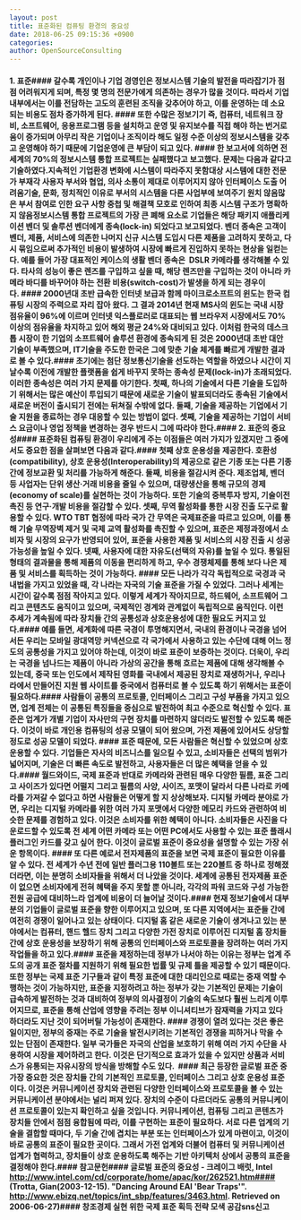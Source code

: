 ```yaml
---
layout: post
title: 표준화된 컴퓨팅 환경의 중요성
date: 2018-06-25 09:15:36 +0900
categories: 
author: OpenSourceConsulting
---
```


#### 1. 표준#### 갈수록 개인이나 기업 경영인은 정보시스템 기술의 발전을 따라잡기가 점점 어려워지게 되며, 특정 몇 명의 전문가에게 의존하는 경우가 많을 것이다. 따라서 기업 내부에서는 이를 전담하는 고도의 훈련된 조직을 갖추어야 하고, 이를 운영하는 데 소요되는 비용도 점차 증가하게 된다. #### 또한 수많은 정보기기 즉, 컴퓨터, 네트워크 장비, 소프트웨어, 응용프로그램 등을 설치하고 운영 및 유지보수를 직접 해야 하는 번거로움이 증가되며 아무리 작은 기업이나 조직이라 해도 일정 수준 이상의 정보시스템을 갖추고 운영해야 하기 때문에 기업운영에 큰 부담이 되고 있다. #### 한 보고서에 의하면 전세계의 70%의 정보시스템 통합 프로젝트는 실패했다고 보고했다. 문제는 다음과 같다고 기술하였다.지속적인 기업환경 변화에 시스템이 따라주지 못함대상 시스템에 대한 전문가 부재각 사용자 부서와 협업, 의사 소통이 제대로 이루어지지 않아 인터페이스 도출 어려움기술, 문화, 정치적인 이유로 부서의 시스템을 다른 사업부에 보여주기 원치 않음많은 부서 참여로 인한 요구 사항 중첩 및 해결책 모호로 인하여 최종 시스템 구조가 명확하지 않음정보시스템 통합 프로젝트의 가장 큰 폐해 요소로 기업들은 해당 패키지 애플리케이션 벤더 및 솔루션 벤더에게 종속(lock-in) 되었다고 보고되었다. 벤더 종속은 고객이 벤더, 제품, 서비스에 의존한 나머지 신규 시스템 도입시 다른 제품을 고려하지 못하고, 다시 묶임으로써 추가적인 비용이 발생하여 시장에 빠르게 진입하지 못하는 현상을 일컫는다. 예를 들어 가장 대표적인 케이스의 생활 벤더 종속은  DSLR 카메라를 생각해볼 수 있다. 타사의 성능이 좋은 렌즈를 구입하고 싶을 때, 해당 렌즈만을 구입하는 것이 아니라 카메라 바디를 바꾸어야 하는 전환 비용(switch-cost)가 발생을 하게 되는 경우이다. #### 2000년대 초반 급속한 인터넷 보급과 함께 마이크로소프트의 윈도는 한국 컴퓨팅 시장의 주력으로 자리 잡아 왔다. 그 결과 2014년 현재 MS사의 윈도는 국내 시장 점유율이 96%에 이르며 인터넷 익스플로러로 대표되는 웹 브라우저 시장에서도 70% 이상의 점유율을 차지하고 있어 해외 평균 24%와 대비되고 있다. 이처럼 한국의 데스크톱 시장이 한 기업의 소프트웨어 솔루션 환경에 종속되게 된 것은 2000년대 초반 대안 기술이 부족했으며, IT기술을 주도한 한국은 그에 맞춘 기술 체계를 빠르게 개발한 결과로 볼 수 있다.#### 초기에는 첨단 정보통신기술을 선도하는 역할을 하였으나 시간이 지날수록 이전에 개발한 플랫폼을 쉽게 바꾸지 못하는 종속성 문제(lock-in)가 초래되었다. 이러한 종속성은 여러 가지 문제를 야기한다. 첫째, 하나의 기술에서 다른 기술을 도입하기 위해서는 많은 예산이 투입되기 때문에 새로운 기술이 발표되더라도 종속된 기술에서 새로운 버전이 출시되기 전에는 뒤쳐질 수밖에 없다. 둘째, 기술을 제공하는 기업에서 기술 지원을 종료하는 경우 대응할 수 있는 방법이 없다. 셋째, 기술을 제공하는 기업이 서비스 요금이나 영업 정책을 변경하는 경우 반드시 그에 따라야 한다.#### 2. 표준의 중요성#### 표준화된 컴퓨팅 환경이 우리에게 주는 이점들은 여러 가지가 있겠지만 그 중에서도 중요한 점을 살펴보면 다음과 같다.#### 첫째 상호 운용성을 제공한다. 호환성(compatibility), 상호 운용성(Interoperability)의 제공으로 같은 기종 또는 다른 기종 간에 정보교환 및 처리를 가능하게 해준다. 둘째, 비용을 절감시켜 준다. 제조업체, 벤더 등 사업자는 단위 생산·거래 비용을 줄일 수 있으며, 대량생산을 통해 규모의 경제(economy of scale)를 실현하는 것이 가능하다. 또한 기술의 중복투자 방지, 기술이전 촉진 등 연구·개발 비용을 절감할 수 있다. 셋째, 무역 활성화를 통한 시장 진출 도구로 활용할 수 있다. WTO TBT 협정에 따라 국가 간 무역은 국제표준을 따르고 있으며, 이를 통해 기술 무역장벽 제거 및 국제 교역 활성화를 촉진할 수 있으며, 표준은 제정과정에서 소비자 및 시장의 요구가 반영되어 있어, 표준을 사용한 제품 및 서비스의 시장 진출 시 성공 가능성을 높일 수 있다. 넷째, 사용자에 대한 자유도(선택의 자유)를 높일 수 있다. 통일된 형태의 결과물을 통해 제품의 이동을 편리하게 하고, 우수 경쟁체제를 통해 보다 나은 제품 및 서비스를 획득하는 것이 가능하다. #### 모든 나라가 각각 독립적으로 국경과 국내법을 가지고 있었을 때, 각 나라는 자국의 기술 표준을 가질 수 있었다. 그러나 세계는 시간이 갈수록 점점 작아지고 있다. 이렇게 세계가 작아지므로, 하드웨어, 소프트웨어 그리고 콘텐츠도 움직이고 있으며, 국제적인 경계와 관계없이 독립적으로 움직인다. 이런 추세가 계속됨에 따라 장치들 간의 공통성과 상호운용성에 대한 필요도 커지고 있다.#### 예를 들면, 세계화에 따른 국경이 투명해지면서, 국내의 환경이나 국경을 넘어서든 우리는 모바일 광대역망 커넥션으로 각 국가에서 사용하고 있는 수단에 대해 어느 정도의 공통성을 가지고 있어야 하는데, 이것이 바로 표준이 보증하는 것이다. 더욱이, 우리는 국경을 넘나드는 제품이 아니라 가상의 공간을 통해 흐르는 제품에 대해 생각해볼 수 있는데, 중국 또는 인도에서 제작된 영화를 국내에서 제공된 장치로 재생하거나, 우리나라에서 만들어진 지원 웹 사이트를 중국에서 컴퓨터로 볼 수 있도록 하기 위해서는 표준이 필요하다.#### 사람들이 공통의 프로토콜, 인터페이스 그리고 구성 부품을 가지고 있으면, 업계 전체는 이 공통된 특징들을 중심으로 발전하여 최고 수준으로 혁신할 수 있다. 표준은 업계가 개별 기업이 자사만의 구현 장치를 마련하지 않더라도 발전할 수 있도록 해준다. 이것이 바로 개인용 컴퓨팅의 성공 모델이 되어 왔으며, 가전 제품에 있어서도 상당할 정도로 성공 모델이 되었다. #### 표준 때문에, 모든 사람들은 혁신할 수 있었으며 상호 운용할 수 있다. 기업들은 자사의 비즈니스를 일으킬 수 있고, 소비자들은 선택의 범위가 넓어지며, 기술은 더 빠른 속도로 발전하고, 사용자들은 더 많은 혜택을 얻을 수 있다.#### 월드와이드, 국제 표준과 반대로 카메라와 관련된 매우 다양한 필름, 표준 그리고 사이즈가 있다면 어떨지 그리고 필름의 사양, 사이즈, 포맷이 달라서 다른 나라로 카메라를 가져갈 수 없다고 하면 사람들은 어떻게 할 지 상상해보자. 디지털 카메라 분야로 가면, 우리는 디지털 카메라를 위한 여러 가지 포맷에서 다양한 메모리 카드와 관련하여 비슷한 문제를 경험하고 있다. 이것은 소비자를 위한 혜택이 아니다. 소비자들은 사진을 다운로드할 수 있도록 전 세계 어떤 카메라 또는 어떤 PC에서도 사용할 수 있는 표준 플래시 플러그인 카드를 갖고 싶어 한다. 이것이 글로벌 표준이 중요성을 설명할 수 있는 가장 쉬운 항목이다. #### 또 다른 예로서 전자제품의 표준을 보면 국제 표준이 필요한 이유를 알 수 있다. 전 세계가 수년 전에 일반 플러그용 110볼트 또는 220볼트 중 하나로 정해졌더라면, 이는 분명히 소비자들을 위해서 더 나았을 것이다. 세계에 공통된 전자제품 표준이 없으면 소비자에게 전혀 혜택을 주지 못할 뿐 아니라, 각각의 파워 코드와 구성 가능한 전원 공급에 대비하느라 업계에 비용이 더 늘어날 것이다.#### 현재 정보기술에서 대부분의 기업들이 글로벌 표준을 향한 이루어지고 있으며, 또 다른 지역에서는 표준들 간에 여전히 경쟁이 일어나고 있는 상태이다. 디지털 홈 같은 새로운 기술이 생겨나고 있는 분야에서는 컴퓨터, 핸드 헬드 장치 그리고 다양한 가전 장치로 이루어진 디지털 홈 장치들 간에 상호 운용성을 보장하기 위해 공통의 인터페이스와 프로토콜을 장려하는 여러 가지 작업들을 하고 있다.#### 표준을 제정하는데 정부가 나서야 하는 이유는 정부는 업계 주도의 공개 표준 절차를 지원하기 위해 필요한 법률 및 규제 틀을 제공할 수 있기 때문이다. 또한 정부는 국제 표준 기구들과 같이 특정 표준에 대한 대리인으로 때로는 중재 역할 수행하는 것이 가능하지만, 표준을 지정하려고 하는 정부가 갖는 기본적인 문제는 기술이 급속하게 발전하는 것과 대비하여 정부의 의사결정이 기술의 속도보다 훨씬 느리게 이루어지므로, 표준을 통해 산업에 영향을 주려는 정부 이니셔티브가 잠재력을 가지고 있다 하더라도 지난 것이 되어버릴 가능성이 존재한다. #### 경쟁이 열려 있다는 것은 좋은 일이지만, 정부의 중재는 주로 기술을 발전시키려는 기본적인 경쟁을 피하거나 막을 수 있는 단점이 존재한다. 일부 국가들은 자국의 산업을 보호하기 위해 여러 가지 수단을 사용하여 시장을 제어하려고 한다. 이것은 단기적으로 효과가 있을 수 있지만 상품과 서비스가 유통되는 자유시장의 방식을 방해할 수도 있다.  #### 최근 등장한 글로벌 표준 중 가장 중요한 것은 장치들 간의 기본적인 프로토콜, 인터페이스 그리고 상호 운용성 표준이다. 이것은 커뮤니케이션 장치와 관련된 다양한 인터페이스와 프로토콜을 볼 수 있는 커뮤니케이션 분야에서는 널리 퍼져 있다. 장치의 수준이 다르더라도 공통의 커뮤니케이션 프로토콜이 있는지 확인하고 싶을 것입니다. 커뮤니케이션, 컴퓨팅 그리고 콘텐츠가 장치들 안에서 점점 융합됨에 따라, 이를 구현하는 표준이 필요하다. 서로 다른 업계의 기술을 결합할 때마다, 두 기술 간에 겹치는 부분 또는 인터페이스가 있게 마련이고, 이것이 바로 공통의 표준이 필요한 곳이다. 그래서 가전 업계와 더불어 컴퓨터 및 커뮤니케이션 업계가 협력하고, 장치들이 상호 운용하도록 해주는 기반 아키텍처 상에서 공통의 표준을 결정해야 한다.#### 참고문헌#### 글로벌 표준의 중요성 - 크레이그 배럿, Intel http://www.intel.com/cd/corporate/home/apac/kor/262521.htm#### (Trotta, Gian(2003-12-15). "Dancing Around EAI 'Bear Traps'". http://www.ebizq.net/topics/int_sbp/features/3463.html. Retrieved on 2006-06-27)#### 창조경제 실현 위한 국제 표준 획득 전략 모색 공감sns신고


